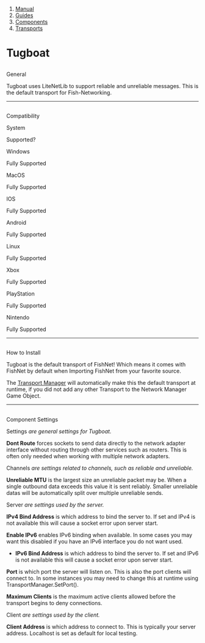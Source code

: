 1.  [Manual](/docs/manual)
3.  [Guides](/docs/manual/guides)
5.  [Components](/docs/manual/guides/components)
7.  [Transports](/docs/manual/guides/components/transports)

# Tugboat

## 


General

Tugboat uses LiteNetLib to support reliable and unreliable messages. This is the default transport for Fish-Networking.

* * *

## 


Compatibility

System

Supported?

Windows

Fully Supported

MacOS

Fully Supported

IOS

Fully Supported

Android

Fully Supported

Linux

Fully Supported

Xbox

Fully Supported

PlayStation

Fully Supported

Nintendo

Fully Supported

* * *

## 


How to Install

Tugboat is the default transport of FishNet! Which means it comes with FishNet by default when Importing FishNet from your favorite source.

The [Transport Manager](/docs/manual/guides/components/managers/transportmanager) will automatically make this the default transport at runtime, if you did not add any other Transport to the Network Manager Game Object.

* * *

## 


Component Settings

Settings _are general settings for Tugboat._[](#settings-are-general-settings-for-tugboat)

**Dont Route** forces sockets to send data directly to the network adapter interface without routing through other services such as routers. This is often only needed when working with multiple network adapters.

Channels _are settings related to channels, such as reliable and unreliable._[](#channels-are-settings-related-to-channels-such-as-reliable-and-unreliable)

**Unreliable MTU** is the largest size an unreliable packet may be. When a single outbound data exceeds this value it is sent reliably. Smaller unreliable datas will be automatically split over multiple unreliable sends.

Server _are settings used by the server._[](#server-are-settings-used-by-the-server)

**IPv4 Bind Address** is which address to bind the server to. If set and IPv4 is not available this will cause a socket error upon server start.

**Enable IPv6** enables IPv6 binding when available. In some cases you may want this disabled if you have an IPv6 interface you do not want used.

*   **IPv6 Bind Address** is which address to bind the server to. If set and IPv6 is not available this will cause a socket error upon server start.
    

**Port** is which port the server will listen on. This is also the port clients will connect to. In some instances you may need to change this at runtime using TransportManager.SetPort().

**Maximum Clients** is the maximum active clients allowed before the transport begins to deny connections.

Client _are settings used by the client._[](#client-are-settings-used-by-the-client)

**Client Address** is which address to connect to. This is typically your server address. Localhost is set as default for local testing.